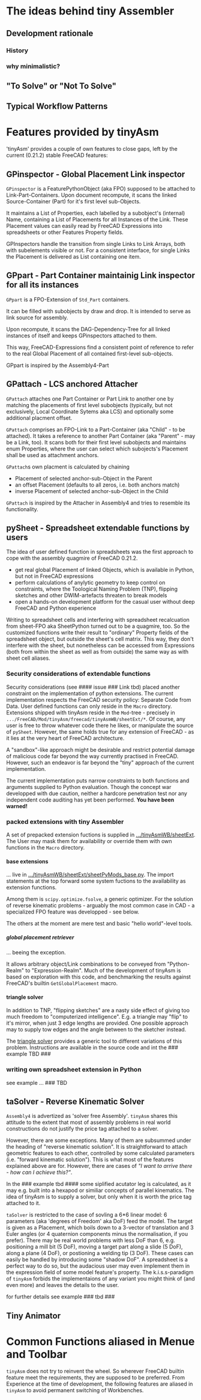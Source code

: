# The ideas behind tiny Assembler
## Development rationale
### History
### why minimalistic?
## "To Solve" or "Not To Solve"
## Typical Workflow Patterns
# Features provided by tinyAsm
'tinyAsm' provides a couple of own features to close gaps, left by the current (0.21.2) stable FreeCAD features:
## GPinspector - Global Placement Link inspector
`GPinspector` is a FeaturePythonObject (aka FPO) supposed to be attached to Link-Part-Containers.
Upon document recompute, it scans the linked Source-Container (Part) for it's first level sub-Objects.

It maintains a List of Properties, each labelled by a subobject's (internal) Name, containing a List of Placements for all Instances of the Link. These Placement values can easily read by FreeCAD Expressions into spreadsheets or other Features Property fields.

GPInspectors handle the transition from single Links to Link Arrays, both with subelements visible or not. For a consistent interface, for single Links the Placement is delivered as List containing one item.

## GPpart - Part Container maintainig Link inspector for all its instances
`GPpart` is a FPO-Extension of `Std_Part` containers.

It can be filled with subobjects by draw and drop. It is intended to serve as link source for assembly.

Upon recompute, it scans the DAG-Dependency-Tree for all linked instances of itself and keeps GPinspectors attached to them.

This way, FreeCAD-Expressions find a consistent point of reference to refer to the real Global Placement of all contained first-level sub-objects. 

GPpart is inspired by the Assembly4-Part

## GPattach - LCS anchored Attacher

`GPattach` attaches one Part Container or Part Link to another one by matching the placements of first level subobjects
(typically, but not exclusively, Local Coordinate Sytems aka LCS) and optionally some additional placment offset.

`GPattach` comprises an FPO-Link to a Part-Container (aka "Child" - to be attached). It takes a reference to another Part Container (aka "Parent" - may be a Link, too). It scans both for their first level subobjects and maintains enum Properties, where the user can select which subojects's Placement shall be used as attachment anchors.

`GPattach`s own placment is calculated by chaining
* Placement of selected anchor-sub-Object in the Parent
* an offset Placement (defaults to all zeros, i.e. both anchors match)
* inverse Placement of selected anchor-sub-Object in the Child

`GPattach` is inspired by the Attacher in Assembly4 and tries to resemble its functionality.

## pySheet - Spreadsheet extendable functions by users
The idea of user defined function in spreadsheets was the first approach to cope with the assembly quagmire of FreeCAD 0.21.2.
* get real global Placement of linked Objects, which is available in Python, but not in FreeCAD expressions
* perform calculations of anylytic geometry to keep control on constraints, where the Toological Naming Problem (TNP), flipping sketches and other DWIM-artefacts threaten to break models
* open a hands-on development platform for the casual user without deep FreeCAD and Python experience

Writing to spreadsheet cells and interfering with spreadsheet recalcuation from sheet-FPO aka SheetPython turned out to be a quagmire, too. So the customized functions write their result to "ordinary" Property fields of the spreadsheet object, but outside the sheet's cell matrix. This way, they don't interfere with the sheet, but nonetheless can be accessed from Expressions (both from within the sheet as well as from outside) the same way as with sheet cell aliases.

### Security considerations of extendable functions
Security considerations (see #### issue ### Link tbd) placed another constraint on the implementation of python extensions. The current implementation respects the FreeCAD security policy: Separate Code from Data. User defined functions can only reside in the `Macro` directory. Extensions shipped with tinyAsm reside in the `Mod`-tree - precisely in `.../FreeCAD/Mod/tinyAsm/freecad/tinyAsmWB/sheetExt/*`. Of course, any user is free to throw whatever code there he likes, or manipulate the source of `pySheet`. However, the same holds true for any extension of FreeCAD - as it lies at the very heart of FreeCAD architecture.

A "sandbox"-like approach might be desirable and restrict potential damage of malicious code far beyond the way currently practised in FreeCAD. However, such an endeavor is far beyond the "tiny" approach of the current implementation.

The current implementation puts narrow constraints to both functions and arguments supplied to Python evaluation. Though the concept war developped with due caution, neither a hardcore penetration test nor any independent code auditing has yet been performed. __You have been warned!__

### packed extensions with tiny Assembler
A set of prepacked extension fuctions is supplied in [.../tinyAsmWB/sheetExt](../freecad/tinyAsmWB/sheetExt).
The User may mask them for availability or override them with own functions in the `Macro` directory.

#### base extensions
... live in [.../tinyAsmWB/sheetExt/sheetPyMods_base.py](../freecad/tinyAsmWB/sheetExt/sheetPyMods_base.py).
The import statements at the top forward some system fuctions to the availability as extension functions.

Among them is `scipy.optimize.fsolve`, a generic optimizer. For the solution of reverse kinematic problems - arguably the most common case in CAD - a specialized FPO feature was developped - see below.

The others at the moment are mere test and basic "hello world"-level tools.

##### global placement retriever
... beeing the exception.

It allows arbitrary object/Link combinations to be conveyed from "Python-Realm" to "Expression-Realm".
Much of the development of tinyAsm is based on exploration with this code, and benchmarking the results against FreeCAD's builtin `GetGlobalPlacement` macro.

#### triangle solver

In addition to TNP, "flipping sketches" are a nasty side effect of giving too much freedom to "computerized intelligence".
E.g. a triangle may "flip" to it's mirror, when just 3 edge lengths are provided. One possible approach may to supply tow edges and the angle between to the sketcher instead. 

The [triangle solver](../freecad/tinyAsmWB/sheetExt/trianglesolver.py) provides a generic tool to different variations of this problem. Instructions are available in the source code and int the ### example TBD ###

### writing own spreadsheet extension in Python
see example ... ### TBD

## taSolver - Reverse Kinematic Solver
`Assembly4` is advertized as 'solver free Assembly'. `tinyAsm` shares this attitude to the extent that most of assembly problems in real world constructions do not justify the price tag attached to a solver.

However, there are some exceptions. Many of them are subsummed under the heading of "reverse kinematic solution". It is straightforward to attach geometric features to each other, controlled by some calculated parameters (i.e. "forward kinematic solution"). This is what most of the features explained above are for. However, there are cases of _"I want to arrive there - how can I achieve this?"_.

In the ### example tbd #### some siplified acutator leg is calculated, as it may e.g. built into a hexapod or similiar concepts of parallel kinematics. The idea of tinyAsm is to supply a solver, but only when it is worth the price tag attached to it.

`taSolver` is restricted to the case of sovling a 6*6 linear model: 6 parameters (aka 'degrees of Freedom' aka DoF) feed the model. The target is given as a Placement, which boils down to a 3-vector of translation and 3 Euler angles (or 4 quaternion components minus the normalisation, if you prefer). There may be real world problems with less DoF than 6, e.g. positioning a mill bit (5 DoF), moving a target part along a slide (5 DoF), along a plane (4 DoF), or postioning a welding tip (3 DoF). These cases can easily be handled by introducing some "shadow DoF". A spreadsheet is a perfect way to do so, but the audacious user may even implement them in the expression field of some model feature's property. The k.i.s.s-paradigm of `tinyAsm` forbids the implementaions of any variant you might think of (and even more) and leaves the details to the user.

for further details see example ### tbd ###

## Tiny Animator
# Common Functions aliased in Menue and Toolbar
`tinyAsm` does not try to reinvent the wheel. So wherever FreeCAD builtin feature meet the requirements, they are supposed to be preferred. From Experience at the time of development, the following features are aliased in `tinyAsm` to avoid permanent switching of Workbenches. 

